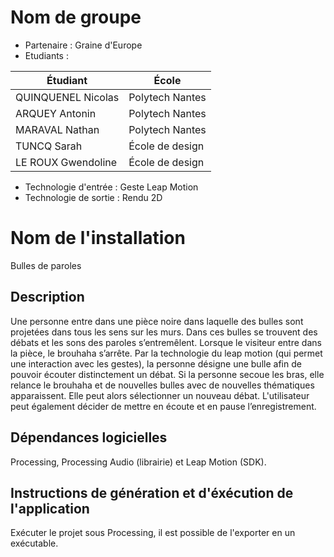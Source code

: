 # Nom de groupe

- Partenaire : Graine d'Europe
- Etudiants :

| Étudiant | École |
| --- |---|
| QUINQUENEL Nicolas | Polytech Nantes |
| ARQUEY Antonin | Polytech Nantes |
| MARAVAL Nathan | Polytech Nantes |
| TUNCQ Sarah | École de design |
| LE ROUX Gwendoline | École de design |

- Technologie d'entrée : Geste Leap Motion
- Technologie de sortie : Rendu 2D

# Nom de l'installation

Bulles de paroles

## Description

Une personne entre dans une pièce noire dans laquelle des bulles sont projetées dans tous les sens sur les murs. Dans ces bulles se trouvent des débats et les sons des paroles s’entremêlent. Lorsque le visiteur entre dans la pièce, le brouhaha s’arrête. Par la technologie du leap motion (qui permet une interaction avec les gestes), la personne désigne une bulle afin de pouvoir écouter distinctement un débat. Si la personne secoue les bras, elle relance le brouhaha et de nouvelles bulles avec de nouvelles thématiques apparaissent. Elle peut alors sélectionner un nouveau débat. L'utilisateur peut également décider de mettre en écoute et en pause l’enregistrement.

## Dépendances logicielles

Processing, Processing Audio (librairie) et Leap Motion (SDK).

## Instructions de génération et d'éxécution de l'application

Exécuter le projet sous Processing, il est possible de l'exporter en un exécutable.
